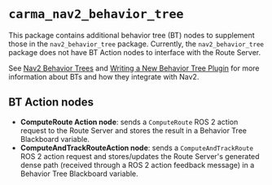 # `carma_nav2_behavior_tree`

This package contains additional behavior tree (BT) nodes to supplement those in the `nav2_behavior_tree`
package. Currently, the `nav2_behavior_tree` package does not have BT Action nodes to interface with the
Route Server.

See [Nav2 Behavior Trees](https://navigation.ros.org/behavior_trees/index.html) and
[Writing a New Behavior Tree Plugin](https://navigation.ros.org/plugin_tutorials/docs/writing_new_bt_plugin.html)
for more information about BTs and how they integrate with Nav2.

## BT Action nodes

- **ComputeRoute Action node**: sends a `ComputeRoute` ROS 2 action request to the Route Server and stores
  the result in a Behavior Tree Blackboard variable.
- **ComputeAndTrackRouteAction node**: sends a `ComputeAndTrackRoute` ROS 2 action request and stores/updates
  the Route Server's generated dense path (received through a ROS 2 action feedback message) in a Behavior
  Tree Blackboard variable.
